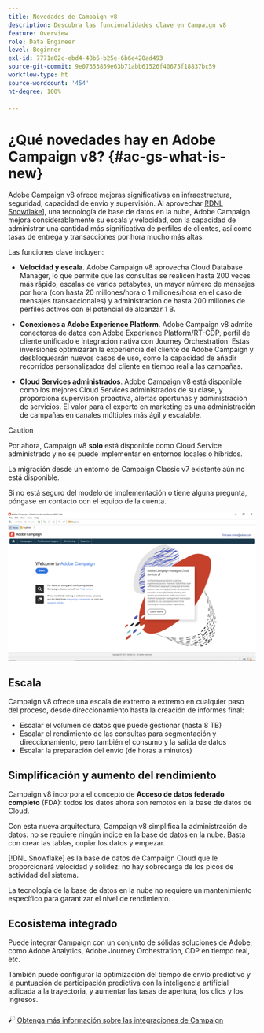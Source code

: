 ```yaml
---
title: Novedades de Campaign v8
description: Descubra las funcionalidades clave en Campaign v8
feature: Overview
role: Data Engineer
level: Beginner
exl-id: 7771a02c-ebd4-48b6-b25e-6b6e420ad493
source-git-commit: 9e07353859e63b71abb61526f40675f18837bc59
workflow-type: ht
source-wordcount: '454'
ht-degree: 100%

---
```


# ¿Qué novedades hay en Adobe Campaign v8?  {#ac-gs-what-is-new}

Adobe Campaign v8 ofrece mejoras significativas en infraestructura, seguridad, capacidad de envío y supervisión. Al aprovechar [[!DNL Snowflake]](https://www.snowflake.com/), una tecnología de base de datos en la nube, Adobe Campaign mejora considerablemente su escala y velocidad, con la capacidad de administrar una cantidad más significativa de perfiles de clientes, así como tasas de entrega y transacciones por hora mucho más altas.

Las funciones clave incluyen:

* **Velocidad y escala**. Adobe Campaign v8 aprovecha Cloud Database Manager, lo que permite que las consultas se realicen hasta 200 veces más rápido, escalas de varios petabytes, un mayor número de mensajes por hora (con hasta 20 millones/hora o 1 millones/hora en el caso de mensajes transaccionales) y administración de hasta 200 millones de perfiles activos con el potencial de alcanzar 1 B.

* **Conexiones a Adobe Experience Platform**. Adobe Campaign v8 admite conectores de datos con Adobe Experience Platform/RT-CDP, perfil de cliente unificado e integración nativa con Journey Orchestration. Estas inversiones optimizarán la experiencia del cliente de Adobe Campaign y desbloquearán nuevos casos de uso, como la capacidad de añadir recorridos personalizados del cliente en tiempo real a las campañas.

* **Cloud Services administrados**. Adobe Campaign v8 está disponible como los mejores Cloud Services administrados de su clase, y proporciona supervisión proactiva, alertas oportunas y administración de servicios. El valor para el experto en marketing es una administración de campañas en canales múltiples más ágil y escalable.

>[!CAUTION]
>
>Por ahora, Campaign v8 **solo** está disponible como Cloud Service administrado y no se puede implementar en entornos locales o híbridos.
>
>La migración desde un entorno de Campaign Classic v7 existente aún no está disponible.
>
>Si no está seguro del modelo de implementación o tiene alguna pregunta, póngase en contacto con el equipo de la cuenta.

![](assets/home-page.png)

## Escala

Campaign v8 ofrece una escala de extremo a extremo en cualquier paso del proceso, desde direccionamiento hasta la creación de informes final:

* Escalar el volumen de datos que puede gestionar (hasta 8 TB)
* Escalar el rendimiento de las consultas para segmentación y direccionamiento, pero también el consumo y la salida de datos
* Escalar la preparación del envío (de horas a minutos)

## Simplificación y aumento del rendimiento

Campaign v8 incorpora el concepto de **Acceso de datos federado completo** (FDA): todos los datos ahora son remotos en la base de datos de Cloud.

Con esta nueva arquitectura, Campaign v8 simplifica la administración de datos: no se requiere ningún índice en la base de datos en la nube. Basta con crear las tablas, copiar los datos y empezar.

[!DNL Snowflake] es la base de datos de Campaign Cloud que le proporcionará velocidad y solidez: no hay sobrecarga de los picos de actividad del sistema.

La tecnología de la base de datos en la nube no requiere un mantenimiento específico para garantizar el nivel de rendimiento.

## Ecosistema integrado

Puede integrar Campaign con un conjunto de sólidas soluciones de Adobe, como Adobe Analytics, Adobe Journey Orchestration, CDP en tiempo real, etc.

También puede configurar la optimización del tiempo de envío predictivo y la puntuación de participación predictiva con la inteligencia artificial aplicada a la trayectoria, y aumentar las tasas de apertura, los clics y los ingresos.

![](../assets/do-not-localize/glass.png) [Obtenga más información sobre las integraciones de Campaign](../connect/integration.md)

